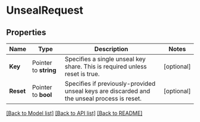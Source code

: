 # UnsealRequest


## Properties

Name | Type | Description | Notes
------------ | ------------- | ------------- | -------------
**Key** | Pointer to **string** | Specifies a single unseal key share. This is required unless reset is true. | [optional] 
**Reset** | Pointer to **bool** | Specifies if previously-provided unseal keys are discarded and the unseal process is reset. | [optional] 





[[Back to Model list]](../README.md#documentation-for-models) [[Back to API list]](../README.md#documentation-for-api-endpoints) [[Back to README]](../README.md)


